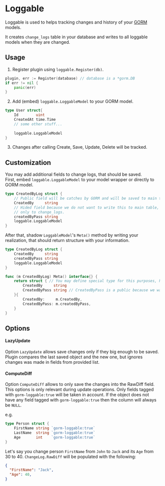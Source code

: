 # Loggable

Loggable is used to helps tracking changes and history of your [GORM](https://github.com/jinzhu/gorm) models.

It creates `change_logs` table in your database and writes to all loggable models when they are changed.


## Usage
1. Register plugin using `loggable.Register(db)`.
```go
plugin, err := Register(database) // database is a *gorm.DB
if err != nil {
	panic(err)
}
```
2. Add (embed) `loggable.LoggableModel` to your GORM model.
```go
type User struct{
    Id        uint
    CreatedAt time.Time
    // some other stuff...
    
    loggable.LoggableModel
}
```
3. Changes after calling Create, Save, Update, Delete will be tracked.

## Customization
You may add additional fields to change logs, that should be saved.  
First, embed `loggable.LoggableModel` to your model wrapper or directly to GORM model.  
```go
type CreatedByLog struct {
	// Public field will be catches by GORM and will be saved to main table.
	CreatedBy     string
	// Hided field because we do not want to write this to main table,
	// only to change_logs.
	createdByPass string 
	loggable.LoggableModel
}
```
After that, shadow `LoggableModel`'s `Meta()` method by writing your realization, that should return structure with your information.  
```go
type CreatedByLog struct {
	CreatedBy     string
	createdByPass string 
	loggable.LoggableModel
}

func (m CreatedByLog) Meta() interface{} {
	return struct { // You may define special type for this purposes, here we use unnamed one.
		CreatedBy     string
		CreatedByPass string // CreatedByPass is a public because we want to track this field. 
	}{
		CreatedBy:     m.CreatedBy,
		CreatedByPass: m.createdByPass,
	}
}
```

## Options
#### LazyUpdate
Option `LazyUpdate` allows save changes only if they big enough to be saved.  
Plugin compares the last saved object and the new one, but ignores changes was made in fields from provided list.

#### ComputeDiff
Option `ComputeDiff` allows to only save the changes into the RawDiff field. This options is only relevant during update
operations. Only fields tagged with `gorm-loggable:true` will be taken in account. If the object does not have any field
tagged with `gorm-loggable:true` then the column will always be `NULL`.

e.g.

```go
type Person struct {
	FirstName string `gorm-loggable:true`
	LastName  string `gorm-loggable:true`
	Age       int    `gorm-loggable:true`
}
```

Let's say you change person `FirstName` from `John` to `Jack` and its `Age` from 30 to 40.
`ChangeLog.RawDiff` will be populated with the following:
```json
{
  "FirstName": "Jack",
  "Age": 40,
}
```
